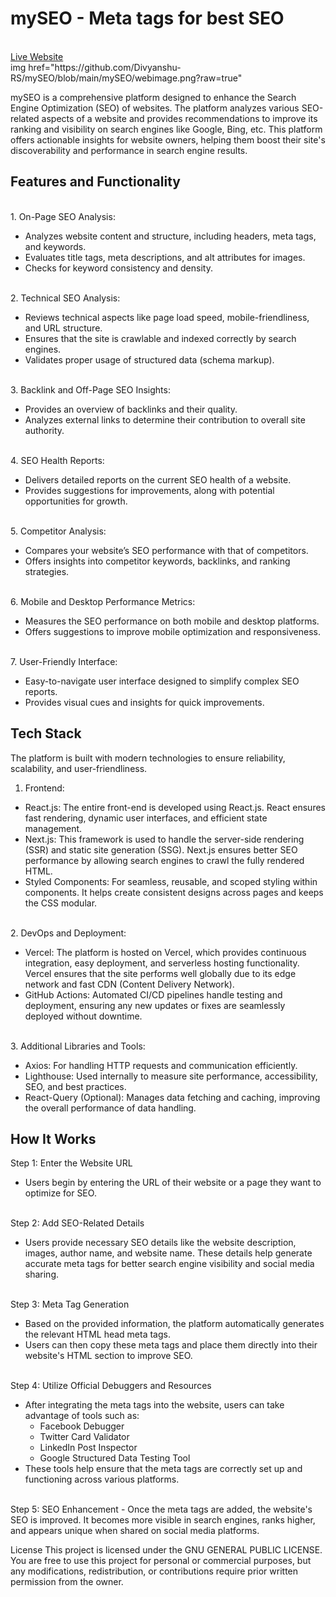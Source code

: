 # mySEO - Meta tags for best SEO
<br>
<a href="https://my-seo.vercel.app/">Live Website</a>
<br>
img href="https://github.com/Divyanshu-RS/mySEO/blob/main/mySEO/webimage.png?raw=true"

mySEO is a comprehensive platform designed to enhance the Search Engine Optimization (SEO) of websites. The platform analyzes various SEO-related aspects of a website and provides recommendations to improve its ranking and visibility on search engines like Google, Bing, etc. This platform offers actionable insights for website owners, helping them boost their site's discoverability and performance in search engine results.

## Features and Functionality
<br>
1. On-Page SEO Analysis:

- Analyzes website content and structure, including headers, meta tags, and keywords.
- Evaluates title tags, meta descriptions, and alt attributes for images.
- Checks for keyword consistency and density.
<br>
2. Technical SEO Analysis:

- Reviews technical aspects like page load speed, mobile-friendliness, and URL structure.
- Ensures that the site is crawlable and indexed correctly by search engines.
- Validates proper usage of structured data (schema markup).
<br>
3. Backlink and Off-Page SEO Insights:

- Provides an overview of backlinks and their quality.
- Analyzes external links to determine their contribution to overall site authority.
<br>
4. SEO Health Reports:

- Delivers detailed reports on the current SEO health of a website.
- Provides suggestions for improvements, along with potential opportunities for growth.
<br>
5. Competitor Analysis:

- Compares your website’s SEO performance with that of competitors.
- Offers insights into competitor keywords, backlinks, and ranking strategies.
<br>
6. Mobile and Desktop Performance Metrics:

- Measures the SEO performance on both mobile and desktop platforms.
- Offers suggestions to improve mobile optimization and responsiveness.
<br>
7. User-Friendly Interface:

- Easy-to-navigate user interface designed to simplify complex SEO reports.
- Provides visual cues and insights for quick improvements.

## Tech Stack
The platform is built with modern technologies to ensure reliability, scalability, and user-friendliness.
<br>
1. Frontend:

- React.js: The entire front-end is developed using React.js. React ensures fast rendering, dynamic user interfaces, and efficient state management.
- Next.js: This framework is used to handle the server-side rendering (SSR) and static site generation (SSG). Next.js ensures better SEO performance by allowing search engines to crawl the fully rendered HTML.
- Styled Components: For seamless, reusable, and scoped styling within components. It helps create consistent designs across pages and keeps the CSS modular.
<br>
2. DevOps and Deployment:
  
- Vercel: The platform is hosted on Vercel, which provides continuous integration, easy deployment, and serverless hosting functionality. Vercel ensures that the site performs well globally due to its edge network and fast CDN (Content Delivery Network).
- GitHub Actions: Automated CI/CD pipelines handle testing and deployment, ensuring any new updates or fixes are seamlessly deployed without downtime.
<br>
3. Additional Libraries and Tools:
  
- Axios: For handling HTTP requests and communication efficiently.
- Lighthouse: Used internally to measure site performance, accessibility, SEO, and best practices.
- React-Query (Optional): Manages data fetching and caching, improving the overall performance of data handling.

## How It Works

Step 1: Enter the Website URL

- Users begin by entering the URL of their website or a page they want to optimize for SEO.
<br>
Step 2: Add SEO-Related Details

- Users provide necessary SEO details like the website description, images, author name, and website name. These details help generate accurate meta tags for better search engine visibility and social media sharing.
<br>
Step 3: Meta Tag Generation

- Based on the provided information, the platform automatically generates the relevant HTML head meta tags.
- Users can then copy these meta tags and place them directly into their website's HTML <head> section to improve SEO.
<br>
Step 4: Utilize Official Debuggers and Resources

- After integrating the meta tags into the website, users can take advantage of tools such as:
    - Facebook Debugger
    - Twitter Card Validator
    - LinkedIn Post Inspector
    - Google Structured Data Testing Tool
- These tools help ensure that the meta tags are correctly set up and functioning across various platforms.
<br>
Step 5: SEO Enhancement
- Once the meta tags are added, the website's SEO is improved. It becomes more visible in search engines, ranks higher, and appears unique when shared on social media platforms.

License
This project is licensed under the GNU GENERAL PUBLIC LICENSE. You are free to use this project for personal or commercial purposes, but any modifications, redistribution, or contributions require prior written permission from the owner.








